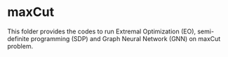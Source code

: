 # maxCut

This folder provides the codes to run Extremal Optimization (EO), semi-definite programming (SDP) and Graph Neural Network (GNN) on maxCut problem.
